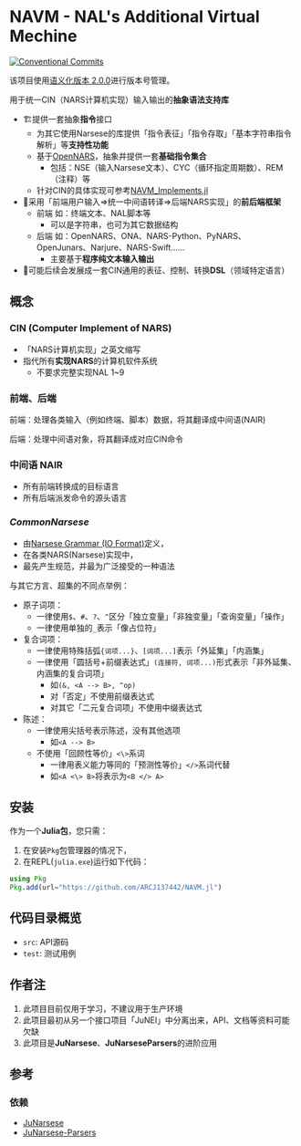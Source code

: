 # NAVM - NAL's Additional Virtual Mechine

[![Conventional Commits](https://img.shields.io/badge/Conventional%20Commits-1.0.0-%23FE5196?logo=conventionalcommits&logoColor=white)](https://conventionalcommits.org)

该项目使用[语义化版本 2.0.0](https://semver.org/)进行版本号管理。

用于统一CIN（NARS计算机实现）输入输出的**抽象语法支持库**

- 🏗️提供一套抽象**指令**接口
  - 为其它使用Narsese的库提供「指令表征」「指令存取」「基本字符串指令解析」等**支持性功能**
  - 基于[OpenNARS](https://github.com/opennars/opennars)，抽象并提供一套**基础指令集合**
    - 包括：NSE（输入Narsese文本）、CYC（循环指定周期数）、REM（注释）等
  - 针对CIN的具体实现可参考[NAVM_Implements.jl](https://github.com/ARCJ137442/NAVM_Implements.jl)
- 📌采用「前端用户输入⇒统一中间语转译⇒后端NARS实现」的**前后端框架**
  - 前端 如：终端文本、NAL脚本等
    - 可以是字符串，也可为其它数据结构
  - 后端 如：OpenNARS、ONA、NARS-Python、PyNARS、OpenJunars、Narjure、NARS-Swift……
    - 主要基于**程序纯文本输入输出**
- 🎯可能后续会发展成一套CIN通用的表征、控制、转换**DSL**（领域特定语言）

## 概念

### CIN (Computer Implement of NARS)

- 「NARS计算机实现」之英文缩写
- 指代所有**实现NARS**的计算机软件系统
  - 不要求完整实现NAL 1~9

### 前端、后端

前端：处理各类输入（例如终端、脚本）数据，将其翻译成中间语(NAIR)

后端：处理中间语对象，将其翻译成对应CIN命令

### 中间语 NAIR

- 所有前端转换成的目标语言
- 所有后端派发命令的源头语言

### ***CommonNarsese***

- 由[Narsese Grammar (IO Format)](https://github.com/opennars/opennars/wiki/Narsese-Grammar-(Input-Output-Format))定义，
- 在各类NARS(Narsese)实现中，
- 最先产生规范，并最为广泛接受的一种语法

与其它方言、超集的不同点举例：

- 原子词项：
  - 一律使用`$`、`#`、`?`、`^`区分「独立变量」「非独变量」「查询变量」「操作」
  - 一律使用单独的`_`表示「像占位符」
- 复合词项：
  - 一律使用特殊括弧`{词项...}`、`[词项...]`表示「外延集」「内涵集」
  - 一律使用「圆括号+前缀表达式」`(连接符, 词项...)`形式表示「非外延集、内涵集的复合词项」
    - 如`(&, <A --> B>, ^op)`
    - 对「否定」不使用前缀表达式
    - 对其它「二元复合词项」不使用中缀表达式
- 陈述：
  - 一律使用尖括号表示陈述，没有其他选项
    - 如`<A --> B>`
  - 不使用「回顾性等价」`<\>`系词
    - 一律用表义能力等同的「预测性等价」`</>`系词代替
    - 如`<A <\> B>`将表示为`<B </> A>`

## 安装

作为一个**Julia包**，您只需：

1. 在安装`Pkg`包管理器的情况下，
2. 在REPL(`julia.exe`)运行如下代码：

```julia
using Pkg
Pkg.add(url="https://github.com/ARCJ137442/NAVM.jl")
```

## 代码目录概览

- `src`: API源码
- `test`: 测试用例

## 作者注

1. 此项目目前仅用于学习，不建议用于生产环境
2. 此项目最初从另一个接口项目「JuNEI」中分离出来，API、文档等资料可能欠缺
3. 此项目是**JuNarsese**、**JuNarseseParsers**的进阶应用

## 参考

### 依赖

- [JuNarsese](https://github.com/ARCJ137442/JuNarsese.jl)
- [JuNarsese-Parsers](https://github.com/ARCJ137442/JuNarseseParsers.jl)
